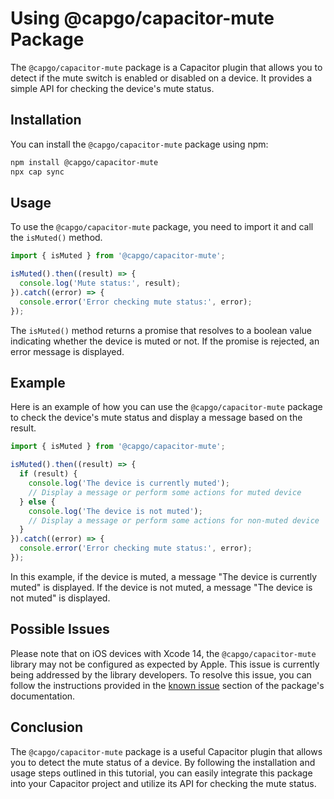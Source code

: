 # Using @capgo/capacitor-mute Package

The `@capgo/capacitor-mute` package is a Capacitor plugin that allows you to detect if the mute switch is enabled or disabled on a device. It provides a simple API for checking the device's mute status.

## Installation

You can install the `@capgo/capacitor-mute` package using npm:

```bash
npm install @capgo/capacitor-mute
npx cap sync
```

## Usage

To use the `@capgo/capacitor-mute` package, you need to import it and call the `isMuted()` method.

```typescript
import { isMuted } from '@capgo/capacitor-mute';

isMuted().then((result) => {
  console.log('Mute status:', result);
}).catch((error) => {
  console.error('Error checking mute status:', error);
});
```

The `isMuted()` method returns a promise that resolves to a boolean value indicating whether the device is muted or not. If the promise is rejected, an error message is displayed.

## Example

Here is an example of how you can use the `@capgo/capacitor-mute` package to check the device's mute status and display a message based on the result.

```typescript
import { isMuted } from '@capgo/capacitor-mute';

isMuted().then((result) => {
  if (result) {
    console.log('The device is currently muted');
    // Display a message or perform some actions for muted device
  } else {
    console.log('The device is not muted');
    // Display a message or perform some actions for non-muted device
  }
}).catch((error) => {
  console.error('Error checking mute status:', error);
});
```

In this example, if the device is muted, a message "The device is currently muted" is displayed. If the device is not muted, a message "The device is not muted" is displayed.

## Possible Issues

Please note that on iOS devices with Xcode 14, the `@capgo/capacitor-mute` library may not be configured as expected by Apple. This issue is currently being addressed by the library developers. To resolve this issue, you can follow the instructions provided in the [known issue](https://github.com/CocoaPods/CocoaPods/issues/8891) section of the package's documentation.

## Conclusion

The `@capgo/capacitor-mute` package is a useful Capacitor plugin that allows you to detect the mute status of a device. By following the installation and usage steps outlined in this tutorial, you can easily integrate this package into your Capacitor project and utilize its API for checking the mute status.